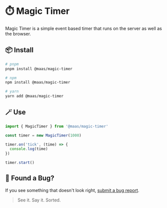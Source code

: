 # ⏱️ Magic Timer

Magic Timer is a simple event based timer that runs on the server as well as the browser.

## 📦 Install

```bash
# pnpm
pnpm install @maas/magic-timer

# npm
npm install @maas/magic-timer

# yarn
yarn add @maas/magic-timer
```

## 🪄 Use

```ts
import { MagicTimer } from '@maas/magic-timer'

const timer = new MagicTimer(1000)

timer.on('tick', (time) => {
  console.log(time)
})

timer.start()
```

## 🐛 Found a Bug?

If you see something that doesn't look right, [submit a bug report](https://github.com/magicasaservice/magic-timer/issues/new?assignees=&labels=bug%2Cpending+triage&template=bug_report.yml).

> See it. Say it. Sorted.
